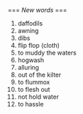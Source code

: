 === *New words* ===

1. daffodils
2. awning
3. dibs
4. flip flop (cloth)
5. to muddy the waters
6. hogwash
7. alluring
8. out of the kilter
9. to flummox
10. to flesh out
11. not hold water
12. to hassle
